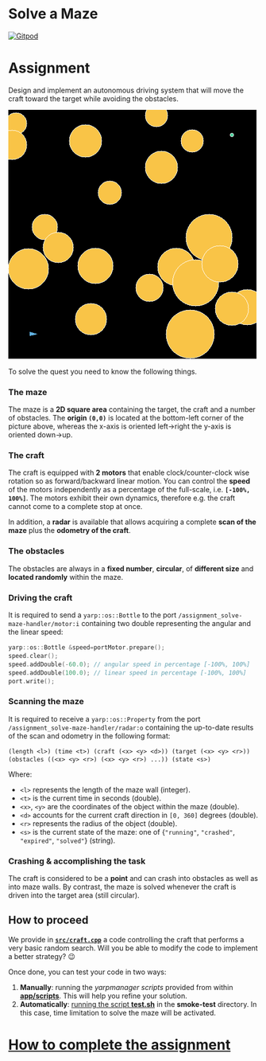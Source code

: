 Solve a Maze
============

[![Gitpod](https://gitpod.io/button/open-in-gitpod.svg)](https://gitpod.io/#https://github.com/vvv-school/assignment_solve-maze)

# Assignment
Design and implement an autonomous driving system that will move the craft toward the target while avoiding the obstacles.

![maze](/misc/maze.png)

To solve the quest you need to know the following things.

### The maze
The maze is a **2D square area** containing the target, the craft and a number of
obstacles. The **origin `(0,0)`** is located at the bottom-left corner of the picture
above, whereas the x-axis is oriented left->right the y-axis is oriented down->up.

### The craft
The craft is equipped with **2 motors** that enable clock/counter-clock wise rotation
so as forward/backward linear motion. You can control the **speed** of the motors
independently as a percentage of the full-scale, i.e. **`[-100%, 100%]`**.
The motors exhibit their own dynamics, therefore e.g. the craft cannot come to a
complete stop at once.

In addition, a **radar** is available that allows acquiring a complete **scan of the maze** plus the **odometry of the craft**.

### The obstacles
The obstacles are always in a **fixed number**, **circular**, of **different size** and **located randomly**
within the maze.

### Driving the craft
It is required to send a `yarp::os::Bottle` to the port `/assignment_solve-maze-handler/motor:i` containing two double representing the angular and the linear speed:
```c++
yarp::os::Bottle &speed=portMotor.prepare();
speed.clear();
speed.addDouble(-60.0); // angular speed in percentage [-100%, 100%]
speed.addDouble(100.0); // linear speed in percentage [-100%, 100%]
port.write();
```

### Scanning the maze
It is required to receive a `yarp::os::Property` from the port `/assignment_solve-maze-handler/radar:o` containing the up-to-date results of the scan and odometry in the following format:
```
(length <l>) (time <t>) (craft (<x> <y> <d>)) (target (<x> <y> <r>)) (obstacles ((<x> <y> <r>) (<x> <y> <r>) ...)) (state <s>)
```
Where:
- `<l>` represents the length of the maze wall (integer).
- `<t>` is the current time in seconds (double).
- `<x>`, `<y>` are the coordinates of the object within the maze (double).
- `<d>` accounts for the current craft direction in `[0, 360]` degrees (double).
- `<r>` represents the radius of the object (double).
- `<s>` is the current state of the maze: one of {`"running"`, `"crashed"`, `"expired"`, `"solved"`} (string).

### Crashing & accomplishing the task
The craft is considered to be a **point** and can crash into obstacles as well as
into maze walls. By contrast, the maze is solved whenever the craft is driven
into the target area (still circular).

## How to proceed
We provide in [**`src/craft.cpp`**](./src/craft.cpp) a code controlling the craft that performs a very basic random
search. Will you be able to modify the code to implement a better strategy? :wink:

Once done, you can test your code in two ways:

1. **Manually**: running the _yarpmanager scripts_ provided from within [**app/scripts**](./app/scripts). This will help you refine your solution.
1. **Automatically**: [running the script **test.sh**](https://github.com/vvv-school/vvv-school.github.io/blob/master/instructions/how-to-run-smoke-tests.md) in the **smoke-test** directory. In this case, time limitation
to solve the maze will be activated.

# [How to complete the assignment](https://github.com/vvv-school/vvv-school.github.io/blob/master/instructions/how-to-complete-assignments.md)
